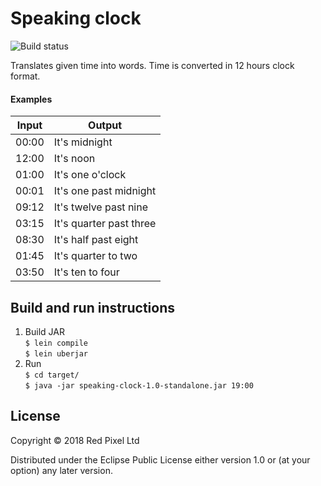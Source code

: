 # Speaking clock

![Build status](https://github.com/aneksamun/speaking-clock/actions/workflows/clojure.yml/badge.svg)

Translates given time into words. Time is converted in 12 hours clock format.

#### Examples 

| Input | Output                  |
| ------| ----------------------- |
| 00:00 | It's midnight           |
| 12:00 | It's noon               |
| 01:00 | It's one o'clock        |
| 00:01 | It's one past midnight  |
| 09:12 | It's twelve past nine   |
| 03:15 | It's quarter past three |
| 08:30 | It's half past eight    |
| 01:45 | It's quarter to two     |
| 03:50 | It's ten to four        |

## Build and run instructions
1. Build JAR   
`$ lein compile`   
`$ lein uberjar`   
2. Run   
`$ cd target/`   
`$ java -jar speaking-clock-1.0-standalone.jar 19:00`   

## License

Copyright © 2018 Red Pixel Ltd

Distributed under the Eclipse Public License either version 1.0 or (at
your option) any later version.
